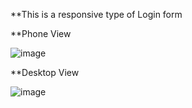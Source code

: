 **This is a responsive type of Login form

**Phone View

![image](https://user-images.githubusercontent.com/94219488/193405776-c7780365-5978-4933-8f74-2a5e3fdf09d3.png)

**Desktop View

![image](https://user-images.githubusercontent.com/94219488/193405844-953e9628-fe92-40bd-b7ec-e24cebb68451.png)
